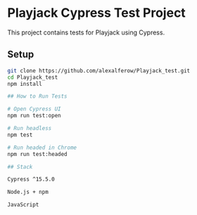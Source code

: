 # Playjack Cypress Test Project

This project contains tests for Playjack using Cypress.

## Setup

```bash
git clone https://github.com/alexalferow/Playjack_test.git
cd Playjack_test
npm install

## How to Run Tests

# Open Cypress UI
npm run test:open

# Run headless
npm test

# Run headed in Chrome
npm run test:headed

## Stack

Cypress ^15.5.0

Node.js + npm

JavaScript
```
